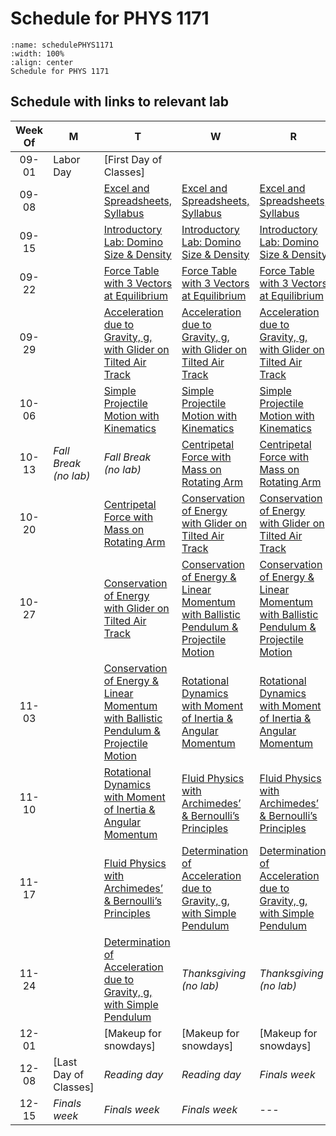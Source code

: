 # Schedule for PHYS 1171

```{figure} ScheduleFigures/2025_Fall_LabSchedulePrintout_1171L_simplified.jpg
:name: schedulePHYS1171
:width: 100%
:align: center
Schedule for PHYS 1171
```

## Schedule with links to relevant lab

| Week Of | M                                                                 | T                                                                 | W                                                                 | R                                                                 | F                                                                 |
|:-------:|-------------------------------------------------------------------|-------------------------------------------------------------------|-------------------------------------------------------------------|-------------------------------------------------------------------|-------------------------------------------------------------------|
| 09-01   | Labor Day                                                         | [First Day of Classes]                                            |                                                                   |                                                                   |                                                                   |
| 09-08   |                                                                   | [Excel and Spreadsheets, Syllabus](data-acquisition-and-analysis-overall) | [Excel and Spreadsheets, Syllabus](data-acquisition-and-analysis-overall) | [Excel and Spreadsheets, Syllabus](data-acquisition-and-analysis-overall) |                                                                   |
| 09-15   |                                                                   | [Introductory Lab: Domino Size & Density](intro-lab-dominos-overall) | [Introductory Lab: Domino Size & Density](intro-lab-dominos-overall) | [Introductory Lab: Domino Size & Density](intro-lab-dominos-overall) |                                                                   |
| 09-22   |                                                                   | [Force Table with 3 Vectors at Equilibrium](force-table-with-3-vectors-overall) | [Force Table with 3 Vectors at Equilibrium](force-table-with-3-vectors-overall) | [Force Table with 3 Vectors at Equilibrium](force-table-with-3-vectors-overall) |                                                                   |
| 09-29   |                                                                   | [Acceleration due to Gravity, g, with Glider on Tilted Air Track](acceleration-due-to-g-overall) | [Acceleration due to Gravity, g, with Glider on Tilted Air Track](acceleration-due-to-g-overall) | [Acceleration due to Gravity, g, with Glider on Tilted Air Track](acceleration-due-to-g-overall) |                                                                   |
| 10-06   |                                                                   | [Simple Projectile Motion with Kinematics](simple-projectile-motion-overall) | [Simple Projectile Motion with Kinematics](simple-projectile-motion-overall) | [Simple Projectile Motion with Kinematics](simple-projectile-motion-overall) |                                                                   |
| 10-13   | *Fall Break <br>(no lab)*                                         | *Fall Break <br>(no lab)*                                         | [Centripetal Force with Mass on Rotating Arm](centripetal-force-lab-overall) | [Centripetal Force with Mass on Rotating Arm](centripetal-force-lab-overall) |                                                                   |
| 10-20   |                                                                   | [Centripetal Force with Mass on Rotating Arm](centripetal-force-lab-overall) | [Conservation of Energy with Glider on Tilted Air Track](cons-energy-glider-track-lab-overall) | [Conservation of Energy with Glider on Tilted Air Track](cons-energy-glider-track-lab-overall) |                                                                   |
| 10-27   |                                                                   | [Conservation of Energy with Glider on Tilted Air Track](cons-energy-glider-track-lab-overall) | [Conservation of Energy & Linear Momentum with Ballistic Pendulum & Projectile Motion](ballistic-pendulum-lab-overall) | [Conservation of Energy & Linear Momentum with Ballistic Pendulum & Projectile Motion](ballistic-pendulum-lab-overall) |                                                                   |
| 11-03   |                                                                   | [Conservation of Energy & Linear Momentum with Ballistic Pendulum & Projectile Motion](ballistic-pendulum-lab-overall) | [Rotational Dynamics with Moment of Inertia & Angular Momentum](rotational-dynamics-moi-angmom-lab-overall) | [Rotational Dynamics with Moment of Inertia & Angular Momentum](rotational-dynamics-moi-angmom-lab-overall) |                                                                   |
| 11-10   |                                                                   | [Rotational Dynamics with Moment of Inertia & Angular Momentum](rotational-dynamics-moi-angmom-lab-overall) | [Fluid Physics with Archimedes’ & Bernoulli’s Principles](fluid-physics-arch-bern-lab-overall) | [Fluid Physics with Archimedes’ & Bernoulli’s Principles](fluid-physics-arch-bern-lab-overall) |                                                                   |
| 11-17   |                                                                   | [Fluid Physics with Archimedes’ & Bernoulli’s Principles](fluid-physics-arch-bern-lab-overall) | [Determination of Acceleration due to Gravity, g, with Simple Pendulum](simple-pendulum-g-lab-overall) | [Determination of Acceleration due to Gravity, g, with Simple Pendulum](simple-pendulum-g-lab-overall) |                                                                   |
| 11-24   |                                                                   | [Determination of Acceleration due to Gravity, g, with Simple Pendulum](simple-pendulum-g-lab-overall) | *Thanksgiving <br>(no lab)*                                       | *Thanksgiving <br>(no lab)*                                       | *Thanksgiving <br>(no lab)*                                       |
| 12-01   |                                                                   | [Makeup for snowdays]                                             | [Makeup for snowdays]                                             | [Makeup for snowdays]                                             |                                                                   |
| 12-08   | [Last Day of Classes]                                             | *Reading day*                                                     | *Reading day*                                                     | *Finals week*                                                     | *Finals week*                                                     |
| 12-15   | *Finals week*                                                     | *Finals week*                                                     | *Finals week*                                                     | ---                                                               | ---                                                               |


<!---
[Excel and Spreadsheets, Syllabus](data-acquisition-and-analysis-overall)

[Introductory Lab: Domino Size & Density](intro-lab-dominos-overall)

[Force Table with 3 Vectors at Equilibrium](force-table-with-3-vectors-overall)

[Acceleration due to Gravity, g, with Glider on Tilted Air Track](acceleration-due-to-g-overall)

[Simple Projectile Motion with Kinematics](simple-projectile-motion-overall)

[Centripetal Force with Mass on Rotating Arm](centripetal-force-lab-overall)

[Conservation of Energy with Glider on Tilted Air Track](cons-energy-glider-track-lab-overall)

[Conservation of Energy & Linear Momentum with Ballistic Pendulum & Projectile Motion](ballistic-pendulum-lab-overall)

[Rotational Dynamics with Moment of Inertia & Angular Momentum](rotational-dynamics-moi-angmom-lab-overall)

[Fluid Physics with Archimedes’ & Bernoulli’s Principles](fluid-physics-arch-bern-lab-overall)

[Determination of Acceleration due to Gravity, g, with Simple Pendulum](simple-pendulum-g-lab-overall)

--->
